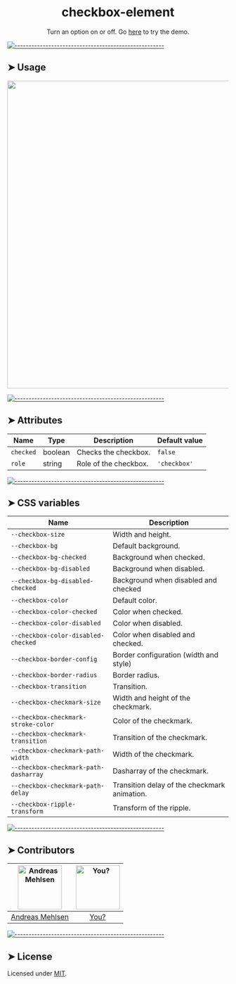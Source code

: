 <h1 align="center">checkbox-element</h1>
<p align="center">Turn an option on or off. Go <a href="https://weightless.dev/demo/checkbox">here</a> to try the demo.</p>


[![-----------------------------------------------------](https://raw.githubusercontent.com/andreasbm/readme/master/assets/lines/colored.png)](#usage)

## ➤ Usage

<a href="https://weightless.dev/demo/checkbox" align="center">
  <img src="https://raw.githubusercontent.com/andreasbm/elements/master/screenshots/checkbox-element.png?token=AF-iBe24iyQPNmcdPiK5oPZhd8a_acCTks5chEhjwA%3D%3D" width="700" />
</a>


[![-----------------------------------------------------](https://raw.githubusercontent.com/andreasbm/readme/master/assets/lines/colored.png)](#attributes)

## ➤ Attributes

| Name | Type | Description | Default value |
| ------- | ------- | ------- | ------- |
| `checked` | boolean | Checks the checkbox. | `false` |
| `role` | string | Role of the checkbox. | `'checkbox'` |


[![-----------------------------------------------------](https://raw.githubusercontent.com/andreasbm/readme/master/assets/lines/colored.png)](#css-variables)

## ➤ CSS variables

| Name | Description |
| ------- | ------- |
| `--checkbox-size` | Width and height. |
| `--checkbox-bg` | Default background. |
| `--checkbox-bg-checked` | Background when checked. |
| `--checkbox-bg-disabled` | Background when disabled. |
| `--checkbox-bg-disabled-checked` | Background when disabled and checked |
| `--checkbox-color` | Default color. |
| `--checkbox-color-checked` | Color when checked. |
| `--checkbox-color-disabled` | Color when disabled. |
| `--checkbox-color-disabled-checked` | Color when disabled and checked. |
| `--checkbox-border-config` | Border configuration (width and style) |
| `--checkbox-border-radius` | Border radius. |
| `--checkbox-transition` | Transition. |
| `--checkbox-checkmark-size` | Width and height of the checkmark. |
| `--checkbox-checkmark-stroke-color` | Color of the checkmark. |
| `--checkbox-checkmark-transition` | Transition of the checkmark. |
| `--checkbox-checkmark-path-width` | Width of the checkmark. |
| `--checkbox-checkmark-path-dasharray` | Dasharray of the checkmark. |
| `--checkbox-checkmark-path-delay` | Transition delay of the checkmark animation. |
| `--checkbox-ripple-transform` | Transform of the ripple. |


[![-----------------------------------------------------](https://raw.githubusercontent.com/andreasbm/readme/master/assets/lines/colored.png)](#contributors)

## ➤ Contributors
	
|[<img alt="Andreas Mehlsen" src="https://avatars1.githubusercontent.com/u/6267397?s=460&v=4" width="100">](https://twitter.com/andreasmehlsen) | [<img alt="You?" src="https://joeschmoe.io/api/v1/random" width="100">](https://github.com/andreasbm/weightless/blob/master/CONTRIBUTING.md)|
|:---: | :---:|
|[Andreas Mehlsen](https://twitter.com/andreasmehlsen) | [You?](https://github.com/andreasbm/weightless/blob/master/CONTRIBUTING.md)|

[![-----------------------------------------------------](https://raw.githubusercontent.com/andreasbm/readme/master/assets/lines/colored.png)](#license)

## ➤ License
	
Licensed under [MIT](https://opensource.org/licenses/MIT).
